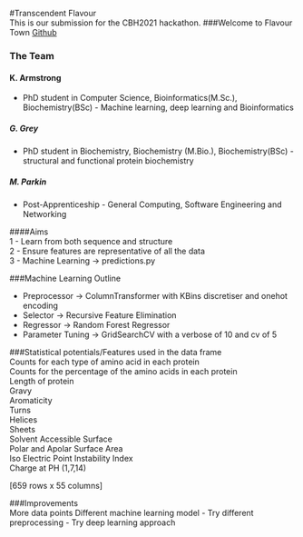 #Transcendent Flavour   
This is our submission for the CBH2021 hackathon.
###Welcome to Flavour Town 
[Github](https://github.com/MatthewParkinGit/cbh21-protein-solubility-challenge)
### The Team  
#### K. Armstrong 
- PhD student in Computer Science, Bioinformatics(M.Sc.), Biochemistry(BSc) - Machine learning, deep learning and Bioinformatics

 ##### G. Grey 
- PhD student in Biochemistry, Biochemistry (M.Bio.), Biochemistry(BSc) - structural and functional protein biochemistry

##### M. Parkin 
- Post-Apprenticeship - General Computing, Software Engineering and Networking

####Aims  
1 - Learn from both sequence and structure  
2 - Ensure features are representative of all the data  
3 - Machine Learning -> predictions.py  

###Machine Learning Outline
- Preprocessor -> ColumnTransformer with KBins discretiser and onehot encoding
- Selector -> Recursive Feature Elimination
- Regressor -> Random Forest Regressor
- Parameter Tuning -> GridSearchCV with a verbose of 10 and cv of 5

###Statistical potentials/Features used in the data frame  
Counts for each type of amino acid in each protein  
Counts for the percentage of the amino acids in each protein  
Length of protein  
Gravy  
Aromaticity  
Turns  
Helices  
Sheets  
Solvent Accessible Surface  
Polar and Apolar Surface Area   
Iso Electric Point 
Instability Index  
Charge at PH (1,7,14)

<t> [659 rows x 55 columns] </t>


###Improvements  
More data points
Different machine learning model
    - Try different preprocessing
    - Try deep learning approach